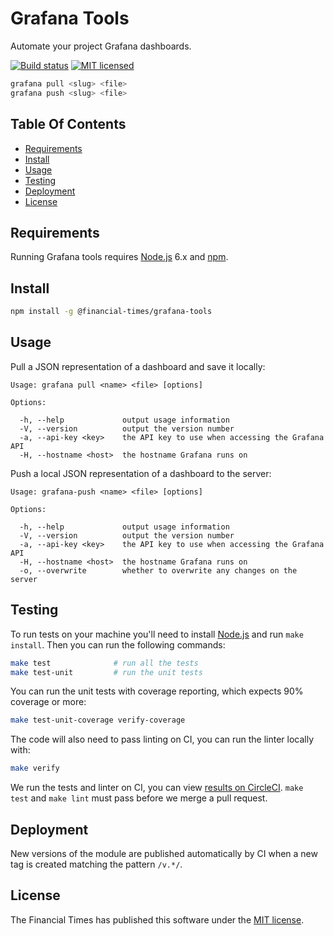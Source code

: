 
Grafana Tools
=============

Automate your project Grafana dashboards.

[![Build status](https://img.shields.io/circleci/project/Financial-Times/grafana-tools.svg)][ci]
[![MIT licensed](https://img.shields.io/badge/license-MIT-blue.svg)][license]

```sh
grafana pull <slug> <file>
grafana push <slug> <file>
```


Table Of Contents
-----------------

  * [Requirements](#requirements)
  * [Install](#install)
  * [Usage](#usage)
  * [Testing](#testing)
  * [Deployment](#deployment)
  * [License](#license)


Requirements
------------

Running Grafana tools requires [Node.js] 6.x and [npm].


Install
-------

```sh
npm install -g @financial-times/grafana-tools
```

Usage
-----

Pull a JSON representation of a dashboard and save it locally:

```
Usage: grafana pull <name> <file> [options]

Options:

  -h, --help             output usage information
  -V, --version          output the version number
  -a, --api-key <key>    the API key to use when accessing the Grafana API
  -H, --hostname <host>  the hostname Grafana runs on
```

Push a local JSON representation of a dashboard to the server:

```
Usage: grafana-push <name> <file> [options]

Options:

  -h, --help             output usage information
  -V, --version          output the version number
  -a, --api-key <key>    the API key to use when accessing the Grafana API
  -H, --hostname <host>  the hostname Grafana runs on
  -o, --overwrite        whether to overwrite any changes on the server
```


Testing
-------

To run tests on your machine you'll need to install [Node.js] and run `make install`. Then you can run the following commands:

```sh
make test              # run all the tests
make test-unit         # run the unit tests
```

You can run the unit tests with coverage reporting, which expects 90% coverage or more:

```sh
make test-unit-coverage verify-coverage
```

The code will also need to pass linting on CI, you can run the linter locally with:

```sh
make verify
```

We run the tests and linter on CI, you can view [results on CircleCI][ci]. `make test` and `make lint` must pass before we merge a pull request.


Deployment
----------

New versions of the module are published automatically by CI when a new tag is created matching the pattern `/v.*/`.


License
-------

The Financial Times has published this software under the [MIT license][license].



[ci]: https://circleci.com/gh/Financial-Times/grafana-tools
[license]: http://opensource.org/licenses/MIT
[node.js]: https://nodejs.org/
[npm]: https://www.npmjs.com/
[semver]: http://semver.org/
